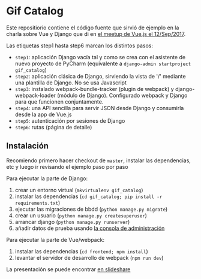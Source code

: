 # Gif Catalog

Este repositiorio contiene el código fuente que sirvió de ejemplo en la charla sobre Vue y Django que di en [el meetup de Vue.js el 12/Sep/2017](https://www.meetup.com/es-ES/VueJS-Madrid/events/242801402/).

Las etiquetas step1 hasta step6 marcan los distintos pasos:

* `step1`: aplicación Django vacía tal y como se crea con el asistente de nuevo proyecto de PyCharm (equivalente a `django-admin startproject gif_catalog`)
* `step2`: aplicación clásica de Django, sirviendo la vista de '/' mediante una plantilla de Django. No se usa Javascript
* `step3`: instalado webpack-bundle-tracker (plugin de webpack) y django-webpack-loader (módulo de Django). Configurado webpack y Django para que funcionen conjuntamente.
* `step4`: una API sencilla para servir JSON desde Django y consumirla desde la app de Vue.js
* `step5`: autenticación por sesiones de Django
* `step6`: rutas (página de detalle)


## Instalación

Recomiendo primero hacer checkout de `master`, instalar las dependencias, etc y luego ir revisando el ejemplo paso por paso

Para ejecutar la parte de Django:

1. crear un entorno virtual (`mkvirtualenv gif_catalog`)
2. instalar las dependencias (`cd gif_catalog; pip install -r requirements.txt`)
3. ejecutar las migraciones de bbdd (`python manage.py migrate`)
4. crear un usuario (`python manage.py createsuperuser`)
5. arrancar django (`python manage.py runserver`)
6. añadir datos de prueba usando [la consola de administración](http://localhost:8000/admin)

Para ejecutar la parte de Vue/webpack:

1. instalar las dependencias (`cd frontend; npm install`)
2. levantar el servidor de desarrollo de webpack (`npm run dev`)

La presentación se puede encontrar [en slideshare](https://www.slideshare.net/secret/vnPNtyKLS7Ku7b)
